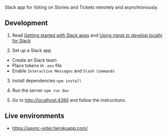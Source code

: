 Slack app for Voting on Stories and Tickets remotely and asynchronously.

## Development

1. Read [Getting started with Slack apps](https://api.slack.com/slack-apps) and [Using ngrok to develop locally for Slack](https://api.slack.com/tutorials/tunneling-with-ngrok)

2. Set up a Slack app
 - Create an Slack team
 - Place tokens in `.env` file
 - Enable `Interactive Messages` and `Slash Commands`

3. Install dependencies `npm install`

4. Run the server `npm run dev`

5. Go to <http://localhost:4390> and follow the instructions.

## Live environments

- https://async-voter.herokuapp.com/